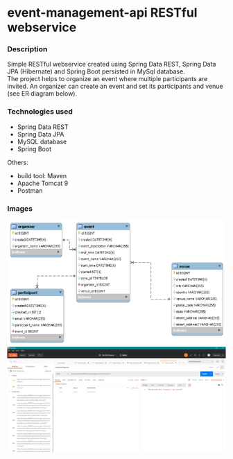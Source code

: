 # event-management-api RESTful webservice

### Description
Simple RESTful webservice created using Spring Data REST, Spring Data JPA (Hibernate) and Spring Boot persisted in MySql database.  
The project helps to organize an event where multiple participants are invited. An organizer can create an event and set its participants and venue   (see ER diagram below).

### Technologies used

* Spring Data REST
* Spring Data JPA
* MySQL database 
* Spring Boot   

Others:
* build tool: Maven
* Apache Tomcat 9
* Postman
 
### Images

![App](https://github.com/SimiAlex/event-api/blob/master/src/main/resources/images/ER.png)
![App](https://github.com/SimiAlex/event-api/blob/master/src/main/resources/images/screenshotStarted.png)
